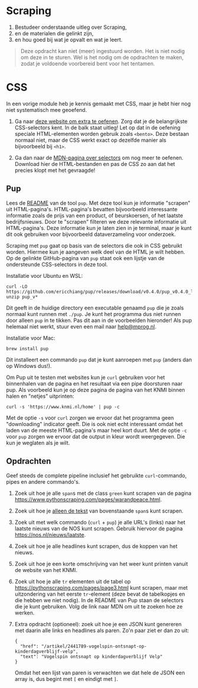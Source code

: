 # Scraping

1. Bestudeer onderstaande uitleg over Scraping,
2. en de materialen die gelinkt zijn,
3. en hou goed bij wat je opvalt en wat je leert.

> Deze opdracht kan niet (meer) ingestuurd worden. Het is niet nodig om deze in te sturen. Wel is het nodig om de opdrachten te maken, zodat je voldoende voorbereid bent voor het tentamen.

# CSS

In een vorige module heb je kennis gemaakt met CSS, maar je hebt hier nog niet systematisch mee geoefend.

1. Ga naar [deze website om extra te oefenen](https://flukeout.github.io/). Zorg dat je de belangrijkste CSS-selectors kent. In de balk staat uitleg! Let op dat in de oefening speciale HTML-elementen worden gebruik zoals `<bento>`. Deze bestaan normaal niet, maar de CSS werkt exact op dezelfde manier als bijvoorbeeld bij `<h1>`.

2. Ga dan naar de [MDN-pagina over selectors](https://developer.mozilla.org/en-US/docs/Learn/CSS/Building_blocks/Selectors/Selectors_Tasks) om nog meer te oefenen. Download hier de HTML-bestanden en pas de CSS zo aan dat het precies klopt met het gevraagde!

## Pup

Lees de [README](https://github.com/EricChiang/pup) van de tool `pup`. Met deze tool kun je informatie "scrapen" uit HTML-pagina's. HTML-pagina's bevatten bijvoorbeeld interessante informatie zoals de prijs van een product, of beurskoersen, of het laatste bedrijfsnieuws. Door te "scrapen" filteren we deze relevante informatie uit HTML-pagina's. Deze informatie kun je laten zien in je terminal, maar je kunt dit ook gebruiken voor bijvoorbeeld dataverzameling voor onderzoek.

Scraping met `pup` gaat op basis van de selectors die ook in CSS gebruikt worden. Hiermee kun je aangeven welk deel van de HTML je wilt hebben. Op de gelinkte GitHub-pagina van `pup` staat ook een lijstje van de ondersteunde CSS-selectors in deze tool.

Installatie voor Ubuntu en WSL:

    curl -LO https://github.com/ericchiang/pup/releases/download/v0.4.0/pup_v0.4.0_linux_amd64.zip
    unzip pup_v*

Dit geeft in de huidige directory een executable genaamd `pup` die je zoals normaal kunt runnen met `./pup`. Je kunt het programma dus niet runnen door alleen `pup` in te tikken. Pas dit aan in de voorbeelden hieronder! Als pup helemaal niet werkt, stuur even een mail naar <help@mprog.nl>.

Installatie voor Mac:

    brew install pup

Dit installeert een commando `pup` dat je kunt aanroepen met `pup` (anders dan op Windows dus!).

Om Pup uit te testen met websites kun je `curl` gebruiken voor het binnenhalen van de pagina en het resultaat via een pipe doorsturen naar pup. Als voorbeeld kun je op deze pagina de pagina van het KNMI binnen halen en "netjes" uitprinten:

    curl -s 'https://www.knmi.nl/home' | pup -c

Met de optie `-s` voor `curl` zorgen we ervoor dat het programma geen "downloading" indicator geeft. Die is ook niet echt interessant omdat het laden van de meeste HTML-pagina's maar heel kort duurt. Met de optie `-c` voor `pup` zorgen we ervoor dat de output in kleur wordt weergegeven. Die kun je weglaten als je wilt.

## Opdrachten

Geef steeds de complete pipeline inclusief het gebruikte `curl`-commando, pipes en andere commando's.

1.  Zoek uit hoe je alle `span`s met de class `green` kunt scrapen van de pagina <https://www.pythonscraping.com/pages/warandpeace.html>.

1.  Zoek uit hoe je <u>alleen de tekst</u> van bovenstaande `span`s kunt scrapen.

1.  Zoek uit met welk commando (`curl` + `pup`) je alle URL's (links) naar het laatste nieuws van de NOS kunt scrapen. Gebruik hiervoor de pagina <https://nos.nl/nieuws/laatste>.

1.  Zoek uit hoe je alle headlines kunt scrapen, dus de koppen van het nieuws.

1.  Zoek uit hoe je een korte omschrijving van het weer kunt printen vanuit de website van het KNMI.

1.  Zoek uit hoe je alle `tr` elementen uit de tabel op <https://pythonscraping.com/pages/page3.html> kunt scrapen, maar met uitzondering van het eerste `tr`-element (deze bevat de tabelkopjes en die hebben we niet nodig). In de README van Pup staan de selectors die je kunt gebruiken. Volg de link naar MDN om uit te zoeken hoe ze werken.

1.  Extra opdracht (optioneel): zoek uit hoe je een JSON kunt genereren met daarin alle links en headlines als paren. Zo'n paar ziet er dan zo uit:

        {
          "href": "/artikel/2441789-vogelspin-ontsnapt-op-kinderdagverblijf-velp",
          "text": "Vogelspin ontsnapt op kinderdagverblijf Velp"
        }

    Omdat het een lijst van paren is verwachten we dat hele de JSON een array is, dus begint met `[` en eindigt met `]`.
